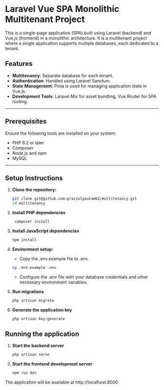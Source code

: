 # Laravel Vue SPA Monolithic Multitenant Project

This is a single-page application (SPA) built using Laravel (backend) and Vue.js (frontend) in a monolithic architecture. It is a multitenant project where a single application supports multiple databases, each dedicated to a tenant.

## Features

- **Multitenancy**: Separate database for each tenant.
- **Authentication**: Handled using Laravel Sanctum.
- **State Management**: Pinia is used for managing application state in Vue.js.
- **Development Tools**: Laravel Mix for asset bundling, Vue Router for SPA routing.

---

## Prerequisites

Ensure the following tools are installed on your system:

- PHP 8.2 or later
- Composer
- Node.js and npm
- MySQL

---

## Setup Instructions

1. **Clone the repository:**
   ```bash
   git clone git@github.com:prazzolgautam62/multitenancy.git
   cd multitenancy
   ```

2. **Install PHP dependencies**
   ```bash
    composer install
    ```
3. **Install JavaScript dependencies**
    ```bash
    npm install
    ```
4. **Environment setup:**
    - Copy the .env.example file to .env 
    ```bash
    cp .env.example .env
    ```
    - Configure the .env file with your database credentials and other necessary environment variables.

5. **Run migrations**
    ```bash
    php artisan migrate
    ```
6. **Generate the application key**
    ```bash
    php artisan key:generate
    ```

## Running the application

1. **Start the backend server**
    ```bash
    php artisan serve
    ```
2. **Start the frontend development server**
    ```bash
    npm run dev
    ```
The application will be available at http://localhost:8000
